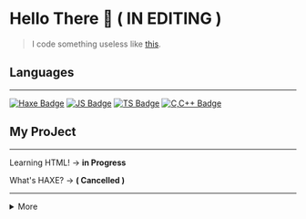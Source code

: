 # Hello There 👋 <strong>( IN EDITING )</strong> 

> I code something useless like <a href="#project">this</a>.


## Languages
<hr>

[![Haxe Badge](https://img.shields.io/badge/-haxe-EA8220?style=for-the-badge&labelColor=black&logo=haxe&logoColor=EA8220)](#) 
[![JS Badge](https://img.shields.io/badge/-Javascript-F0DB4F?style=for-the-badge&labelColor=black&logo=javascript&logoColor=F0DB4F)](#)
[![TS Badge](https://img.shields.io/badge/-Typescript-007ACC?style=for-the-badge&labelColor=black&logo=typescript&logoColor=007ACC)](#) 
[![C,C++ Badge](https://img.shields.io/badge/-C,C++-035798?style=for-the-badge&labelColor=black&logo=c&logoColor=white)](#) 

## <div id="project">My ProJect</div>
<hr>

 Learning HTML! → <strong>in Progress</strong> 

 What's HAXE? → <strong>( Cancelled )</strong>
 
<hr>

<details>
<summary>More</summary>

![GitHub stats](https://github-readme-stats.vercel.app/api?username=noxv213&theme=midnight-purple)
 
![Top Langs](https://github-readme-stats.vercel.app/api/top-langs/?username=noxv213&theme=midnight-purple)
 
<img src="https://github.com/noxv213/noxv213/blob/master/images/codeStats.svg" alt="My Coding Activitys"/>
  
</details>

